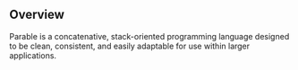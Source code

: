 ## Overview

Parable is a concatenative, stack-oriented programming language designed
to be clean, consistent, and easily adaptable for use within larger
applications.

